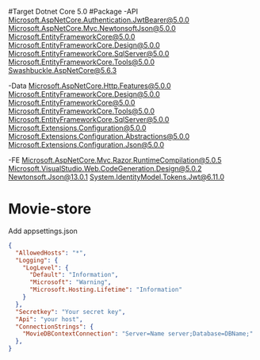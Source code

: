 #Target Dotnet Core 5.0
#Package
-API
Microsoft.AspNetCore.Authentication.JwtBearer@5.0.0  
Microsoft.AspNetCore.Mvc.NewtonsoftJson@5.0.0  
Microsoft.EntityFrameworkCore@5.0.0  
Microsoft.EntityFrameworkCore.Design@5.0.0  
Microsoft.EntityFrameworkCore.SqlServer@5.0.0  
Microsoft.EntityFrameworkCore.Tools@5.0.0  
Swashbuckle.AspNetCore@5.6.3  
  
-Data
Microsoft.AspNetCore.Http.Features@5.0.0
Microsoft.EntityFrameworkCore.Design@5.0.0
Microsoft.EntityFrameworkCore@5.0.0
Microsoft.EntityFrameworkCore.Tools@5.0.0
Microsoft.EntityFrameworkCore.SqlServer@5.0.0
Microsoft.Extensions.Configuration@5.0.0
Microsoft.Extensions.Configuration.Abstractions@5.0.0
Microsoft.Extensions.Configuration.Json@5.0.0

-FE
Microsoft.AspNetCore.Mvc.Razor.RuntimeCompilation@5.0.5
Microsoft.VisualStudio.Web.CodeGeneration.Design@5.0.2
Newtonsoft.Json@13.0.1
System.IdentityModel.Tokens.Jwt@6.11.0



# Movie-store
Add appsettings.json
```json
{
  "AllowedHosts": "*",
  "Logging": {
    "LogLevel": {
      "Default": "Information",
      "Microsoft": "Warning",
      "Microsoft.Hosting.Lifetime": "Information"
    }
  },
  "Secretkey": "Your secret key",
  "Api": "your host",
  "ConnectionStrings": {
    "MovieDBContextConnection": "Server=Name server;Database=DBName;"
  },
}
```
